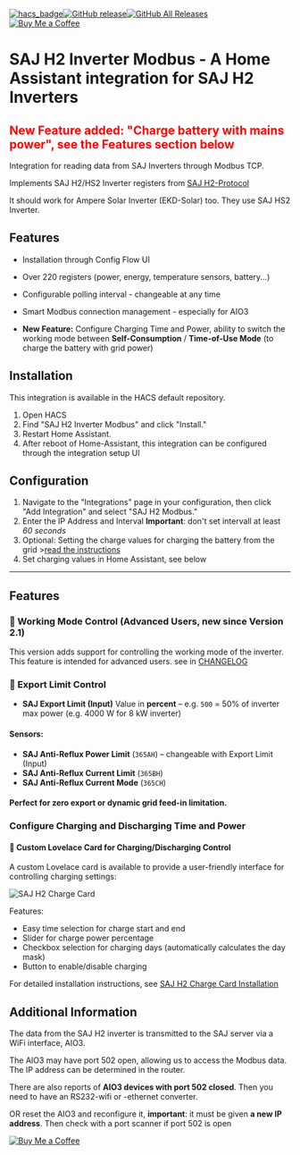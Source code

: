 [![hacs_badge](https://img.shields.io/badge/HACS-default-orange.svg)](https://github.com/hacs/default)[![GitHub release](https://img.shields.io/github/v/release/stanus74/home-assistant-saj-h2-modbus)](https://github.com/stanus74/home-assistant-saj-h2-modbus/releases)[![GitHub All Releases](https://img.shields.io/github/downloads/stanus74/home-assistant-saj-h2-modbus/total)](https://github.com/stanus74/home-assistant-saj-h2-modbus/releases)  
[![Buy Me a Coffee](https://buymeacoffee.com/assets/img/custom_images/white_img.png)](https://buymeacoffee.com/stanus74)


# SAJ H2 Inverter Modbus - A Home Assistant integration for SAJ H2 Inverters

## <span style="color:red;">New Feature added: "Charge battery with mains power", see the Features section below</span>

Integration for reading data from SAJ Inverters through Modbus TCP.

Implements SAJ H2/HS2 Inverter registers from [SAJ H2-Protocol](https://github.com/stanus74/home-assistant-saj-h2-modbus/blob/main/saj-h2-modbus.zip)

It should work for Ampere Solar Inverter (EKD-Solar) too. They use SAJ HS2 Inverter.

## Features

- Installation through Config Flow UI
- Over 220 registers (power, energy, temperature sensors, battery...)
- Configurable polling interval - changeable at any time
- Smart Modbus connection management - especially for AIO3

- **New Feature:** Configure Charging Time and Power, ability to switch the working mode between **Self-Consumption** / **Time-of-Use Mode** (to charge the battery with grid power) 

## Installation

This integration is available in the HACS default repository. 

1. Open HACS 
2. Find "SAJ H2 Inverter Modbus" and click "Install."
3. Restart Home Assistant.
4. After reboot of Home-Assistant, this integration can be configured through the integration setup UI


## Configuration

1. Navigate to the "Integrations" page in your configuration, then click "Add Integration" and 
select "SAJ H2 Modbus."
2. Enter the IP Address and Interval **Important**: don't set intervall at least *60 seconds*
3. Optional: Setting the charge values for charging the battery from the grid >[read the instructions](https://github.com/stanus74/home-assistant-saj-h2-modbus/blob/main/working-mode-doc.pdf)
4. Set charging values in Home Assistant, see below

---

## Features


### 🚀 Working Mode Control (Advanced Users, new since Version 2.1)

This version adds support for controlling the working mode of the inverter. This feature is intended for advanced users.
see in [CHANGELOG](https://github.com/stanus74/home-assistant-saj-h2-modbus/blob/main/CHANGELOG.md)


### 🚀 Export Limit Control

- **SAJ Export Limit (Input)**
  Value in **percent** – e.g. `500` = 50% of inverter max power (e.g. 4000 W for 8 kW inverter)

#### Sensors:
- **SAJ Anti-Reflux Power Limit** (`365AH`) – changeable with Export Limit (Input)
- **SAJ Anti-Reflux Current Limit** (`365BH`)
- **SAJ Anti-Reflux Current Mode** (`365CH`)

#### Perfect for zero export or dynamic grid feed-in limitation.


### Configure Charging and Discharging Time and Power

#### 🚀 Custom Lovelace Card for Charging/Discharging Control

A custom Lovelace card is available to provide a user-friendly interface for controlling charging settings:

![SAJ H2 Charge Card](https://github.com/stanus74/home-assistant-saj-h2-modbus/blob/main/images/saj_h2_modbus/charge.png "SAJ H2 Charge Card")

Features:
- Easy time selection for charge start and end
- Slider for charge power percentage
- Checkbox selection for charging days (automatically calculates the day mask)
- Button to enable/disable charging

For detailed installation instructions, see [SAJ H2 Charge Card Installation](https://github.com/stanus74/saj-h2-lovelace-card)


## Additional Information

The data from the SAJ H2 inverter is transmitted to the SAJ server via a WiFi interface, AIO3.

The AIO3 may have port 502 open, allowing us to access the Modbus data. The IP address can be determined in the router. 

There are also reports of **AIO3 devices with port 502 closed**. Then you need to have an RS232-wifi or -ethernet converter.

OR reset the AIO3 and reconfigure it, **important**: it must be given **a new IP address**. Then check with a port scanner if port 502 is open

[![Buy Me a Coffee](https://cdn.buymeacoffee.com/buttons/v2/default-yellow.png)](https://buymeacoffee.com/stanus74)
